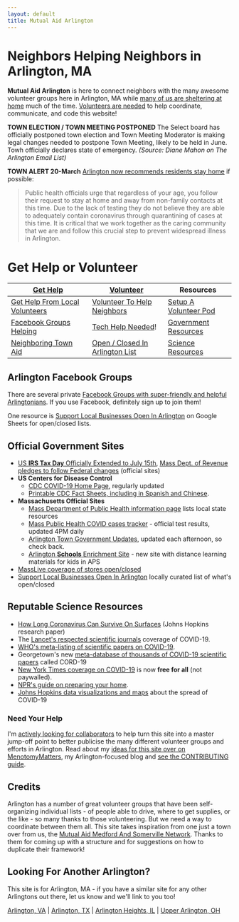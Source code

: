 ```yaml
---
layout: default
title: Mutual Aid Arlington
---
```


# Neighbors Helping Neighbors in Arlington, MA

**Mutual Aid Arlington** is here to connect neighbors with the many awesome volunteer groups here in Arlington, MA while [many of us are sheltering at home](https://www.arlingtonma.gov/departments/health-human-services/health-department/coronavirus-information) much of the time.  [Volunteers are needed](/tech#volunteer-to-help) to help coordinate, communicate, and code this website!

**TOWN ELECTION / TOWN MEETING POSTPONED** The Select board has officially postponed town election and Town Meeting Moderator is making legal changes needed to postpone Town Meeting, likely to be held in June.  Towh officially declares state of emergency. _(Source: Diane Mahon on The Arlington Email List)_

**TOWN ALERT 20-March** [Arlington now recommends residents stay home](https://www.arlingtonma.gov/departments/health-human-services/health-department/coronavirus-information) if possible:

> Public health officials urge that regardless of your age, you follow their request to stay at home and away from non-family contacts at this time. Due to the lack of testing they do not believe they are able to adequately contain coronavirus through quarantining of cases at this time. It is critical that we work together as the caring community that we are and follow this crucial step to prevent widespread illness in Arlington.

# Get Help or Volunteer

| [**Get Help**](/gethelp) | [**Volunteer**](/volunteer) | **Resources** |
| --- | --- | --- | 
| [Get Help From Local Volunteers](/gethelp) | [Volunteer To Help Neighbors](/volunteer) | [Setup A Volunteer Pod](/pods) |
| [Facebook Groups Helping](#arlington-facebook-groups) | [Tech Help Needed](/tech#volunteer-to-help)! | [Government Resources](#official-government-sites) | 
| [Neighboring Town Aid](/local) | [Open / Closed In Arlington List](https://docs.google.com/spreadsheets/d/1H8XgJ5soHNKMIpXmyrfP3BHs0nHHx2Rb9IVxCRqIl9g/edit?fbclid=IwAR3cC1Yv_uMDlcDeqt4FaIKLn2-mSLyAaVc1tKxt0ZKuPJcRu-0umLH5LJ0#gid=968014385) | [Science Resources](#reputable-science-resources) | 

## Arlington Facebook Groups

There are several private [Facebook Groups with super-friendly and helpful Arlingtonians](https://menotomymatters.com/howto/covid-emergency/#resource-lists---where-to-get-help).  If you use Facebook, definitely sign up to join them!

One resource is [Support Local Businesses Open In Arlington](https://docs.google.com/spreadsheets/d/1H8XgJ5soHNKMIpXmyrfP3BHs0nHHx2Rb9IVxCRqIl9g/edit?fbclid=IwAR3cC1Yv_uMDlcDeqt4FaIKLn2-mSLyAaVc1tKxt0ZKuPJcRu-0umLH5LJ0#gid=968014385) on Google Sheets for open/closed lists.

## Official Government Sites

- [US **IRS Tax Day** Officially Extended to July 15th](https://www.irs.gov/coronavirus), [Mass Dept. of Revenue pledges to follow Federal changes](https://www.mass.gov/info-details/important-covid-19-coronavirus-response-update-from-dor) (official sites)
- **US Centers for Disease Control**
  - [CDC COVID-19 Home Page](https://www.cdc.gov/coronavirus/2019-ncov/index.html), regularly updated
  - [Printable CDC Fact Sheets, including in Spanish and Chinese](https://www.cdc.gov/coronavirus/2019-ncov/communication/factsheets.html).
- **Massachusetts Official Sites** 
  - [Mass Department of Public Health information page](https://www.mass.gov/2019coronavirus) lists local state resources
  - [Mass Public Health COVID cases tracker](https://www.mass.gov/info-details/covid-19-cases-quarantine-and-monitoring) - official test results, updated 4PM daily
  - [Arlington Town Government Updates](https://www.arlingtonma.gov/Home/Components/News/News/10023/1525?backlist=%2fdepartments%2fhealth-human-services%2fhealth-department), updated each afternoon, so check back.
  - [Arlington **Schools** Enrichment Site](https://arlingtonenrich.wixsite.com/mysite) - new site with distance learning materials for kids in APS
- [MassLive coverage of stores open/closed](https://www.masslive.com/coronavirus/2020/03/coronavirus-shutdowns-whats-open-whats-closed-in-massachusetts.html)
- [Support Local Businesses Open In Arlington](https://docs.google.com/spreadsheets/d/1H8XgJ5soHNKMIpXmyrfP3BHs0nHHx2Rb9IVxCRqIl9g/edit?fbclid=IwAR3cC1Yv_uMDlcDeqt4FaIKLn2-mSLyAaVc1tKxt0ZKuPJcRu-0umLH5LJ0#gid=968014385) locally curated list of what's open/closed

## Reputable Science Resources

- [How Long Coronavirus Can Survive On Surfaces](https://hub.jhu.edu/2020/03/20/sars-cov-2-survive-on-surfaces/) (Johns Hopkins research paper)
- The [Lancet's respected scientific journals](https://www.thelancet.com/coronavirus) coverage of COVID-19.
- [WHO's meta-listing of scientific papers on COVID-19](https://www.who.int/emergencies/diseases/novel-coronavirus-2019/global-research-on-novel-coronavirus-2019-ncov).
- Georgetown's new [meta-database of thousands of COVID-19 scientific papers](https://cset.georgetown.edu/covid-19-open-research-dataset-cord-19/) called CORD-19
- [New York Times coverage on COVID-19](https://www.nytimes.com/news-event/coronavirus) is now **free for all** (not paywalled).
- [NPR's guide on preparing your home](https://www.npr.org/sections/goatsandsoda/2020/02/26/809650625/a-guide-how-to-prepare-your-home-for-coronavirus).
- [Johns Hopkins data visualizations and maps](https://systems.jhu.edu/research/public-health/ncov/) about the spread of COVID-19 

### Need Your Help

I'm [actively looking for collaborators](/tech#volunteer-to-help) to help turn this site into a master jump-off point to better publicise the many different volunteer groups and efforts in Arlington.  Read about my [ideas for this site over on MenotomyMatters](https://menotomymatters.com/howto/covid-organize/), my Arlington-focused blog and [see the CONTRIBUTING guide](https://github.com/ShaneCurcuru/mutualaidarlington.org/blob/master/CONTRIBUTING.md).

## Credits

Arlington has a number of great volunteer groups that have been self-organizing individual lists - of people able to drive, where to get supplies, or the like - so many thanks to those volunteering.  But we need a way to coordinate between them all.  This site takes inspiration from one just a town over from us, the [Mutual Aid Medford And Somerville Network](https://mutualaidmamas.com/).  Thanks to them for coming up with a structure and for suggestions on how to duplicate their framework!

## Looking For Another Arlington?

This site is for Arlington, MA - if you have a similar site for any other Arlingtons out there, let us know and we'll link to you too!

[Arlington, VA](https://health.arlingtonva.us/covid-19-coronavirus-updates/) | [Arlington, TX](https://www.arlingtontx.gov/coronavirus) | [Arlington Heights, IL](https://www.vah.com/our_community/WhatsNew/coronavirus) | [Upper Arlington, OH](https://upperarlingtonoh.gov/coronavirus-awareness-preparedness/)
